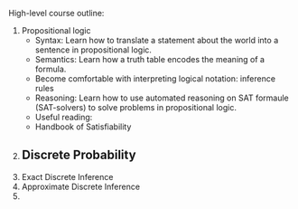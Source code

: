 High-level course outline:

1. Propositional logic
   - Syntax: Learn how to translate a statement about the world into a sentence in propositional logic.
   - Semantics: Learn how a truth table encodes the meaning of a formula.
   - Become comfortable with interpreting logical notation: inference rules
   - Reasoning: Learn how to use automated reasoning on SAT formaule (SAT-solvers) to solve problems in propositional logic.
   - Useful reading:
    - Handbook of Satisfiability
2. Discrete Probability
   - 
3. Exact Discrete Inference
4. Approximate Discrete Inference
5. 